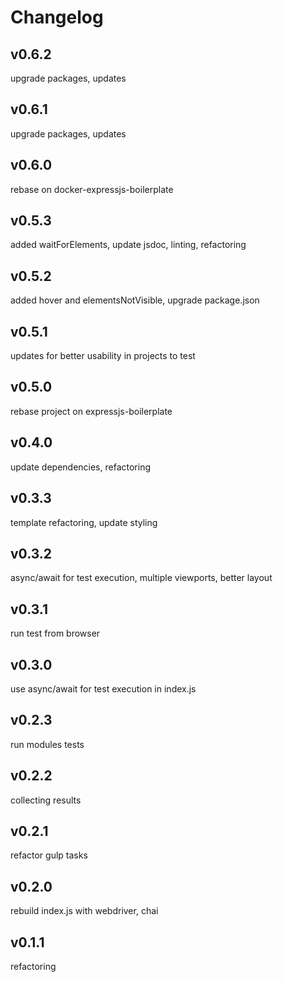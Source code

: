 # Changelog

## v0.6.2
upgrade packages, updates

## v0.6.1
upgrade packages, updates

## v0.6.0
rebase on docker-expressjs-boilerplate

## v0.5.3
added waitForElements, update jsdoc, linting, refactoring

## v0.5.2
added hover and elementsNotVisible, upgrade package.json

## v0.5.1
updates for better usability in projects to test

## v0.5.0
rebase project on expressjs-boilerplate

## v0.4.0
update dependencies, refactoring

## v0.3.3
template refactoring, update styling

## v0.3.2
async/await for test execution, multiple viewports, better layout

## v0.3.1
run test from browser

## v0.3.0
use async/await for test execution in index.js

## v0.2.3
run modules tests

## v0.2.2
collecting results

## v0.2.1
refactor gulp tasks

## v0.2.0
rebuild index.js with webdriver, chai

## v0.1.1
refactoring
